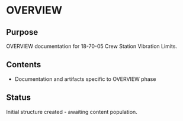 # OVERVIEW

## Purpose
OVERVIEW documentation for 18-70-05 Crew Station Vibration Limits.

## Contents
- Documentation and artifacts specific to OVERVIEW phase

## Status
Initial structure created - awaiting content population.
